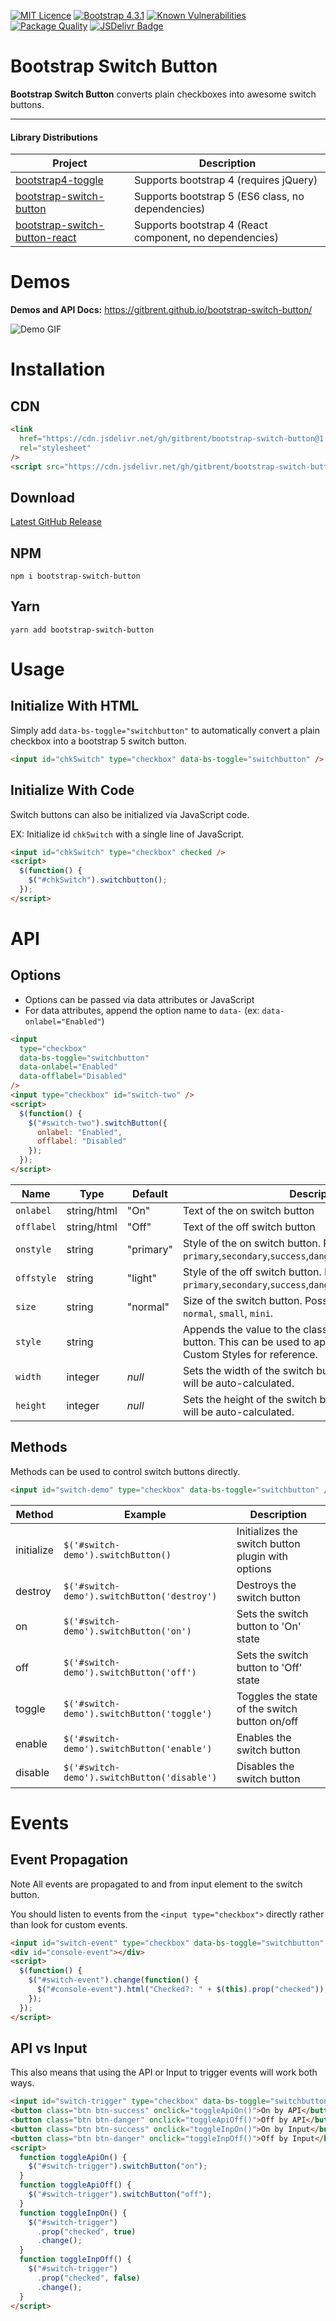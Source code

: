 [![MIT Licence](https://img.shields.io/github/license/gitbrent/bootstrap-switch-button.svg)](https://opensource.org/licenses/mit-license.php) [![Bootstrap 4.3.1](https://img.shields.io/badge/bootstrap-4.3.1-green.svg?style=flat-square)](https://getbootstrap.com/docs/5.0) [![Known Vulnerabilities](https://snyk.io/test/npm/bootstrap-switch-button/badge.svg)](https://snyk.io/test/npm/bootstrap-switch-button) [![Package Quality](https://npm.packagequality.com/shield/bootstrap-switch-button.svg)](https://packagequality.com/#?package=bootstrap-switch-button) [![JSDelivr Badge](https://data.jsdelivr.com/v1/package/gh/gitbrent/bootstrap-switch-button/badge)](https://www.jsdelivr.com/package/gh/gitbrent/bootstrap-switch-button)

# Bootstrap Switch Button

**Bootstrap Switch Button** converts plain checkboxes into awesome switch buttons.

---

#### Library Distributions

| Project                                                                                    | Description                                             |
| ------------------------------------------------------------------------------------------ | ------------------------------------------------------- |
| [bootstrap4-toggle](https://github.com/gitbrent/bootstrap4-toggle)                         | Supports bootstrap 4 (requires jQuery)                   |
| [bootstrap-switch-button](https://github.com/gitbrent/bootstrap-switch-button)             | Supports bootstrap 5 (ES6 class, no dependencies)       |
| [bootstrap-switch-button-react](https://github.com/gitbrent/bootstrap-switch-button-react) | Supports bootstrap 4 (React component, no dependencies) |

# Demos

**Demos and API Docs:** https://gitbrent.github.io/bootstrap-switch-button/

![Demo GIF](https://github.com/gitbrent/bootstrap-switch-button/blob/master/demo/assets/bootstrap-switch-button-demo.gif?raw=true)

# Installation

## CDN

```html
<link
  href="https://cdn.jsdelivr.net/gh/gitbrent/bootstrap-switch-button@1.2.0/css/bootstrap-switch-button.min.css"
  rel="stylesheet"
/>
<script src="https://cdn.jsdelivr.net/gh/gitbrent/bootstrap-switch-button@1.2.0/dist/bootstrap-switch-button.min.js"></script>
```

## Download

[Latest GitHub Release](https://github.com/gitbrent/bootstrap-switch-button/releases/latest)

## NPM

```ksh
npm i bootstrap-switch-button
```

## Yarn

```ksh
yarn add bootstrap-switch-button
```

# Usage

## Initialize With HTML

Simply add `data-bs-toggle="switchbutton"` to automatically convert a plain checkbox into a bootstrap 5 switch button.

```html
<input id="chkSwitch" type="checkbox" data-bs-toggle="switchbutton" />
```

## Initialize With Code

Switch buttons can also be initialized via JavaScript code.

EX: Initialize id `chkSwitch` with a single line of JavaScript.

```html
<input id="chkSwitch" type="checkbox" checked />
<script>
  $(function() {
    $("#chkSwitch").switchbutton();
  });
</script>
```

# API

## Options

- Options can be passed via data attributes or JavaScript
- For data attributes, append the option name to `data-` (ex: `data-onlabel="Enabled"`)

```html
<input
  type="checkbox"
  data-bs-toggle="switchbutton"
  data-onlabel="Enabled"
  data-offlabel="Disabled"
/>
<input type="checkbox" id="switch-two" />
<script>
  $(function() {
    $("#switch-two").switchButton({
      onlabel: "Enabled",
      offlabel: "Disabled"
    });
  });
</script>
```

| Name       | Type        | Default   | Description                                                                                                                                   |
| ---------- | ----------- | --------- | --------------------------------------------------------------------------------------------------------------------------------------------- |
| `onlabel`  | string/html | "On"      | Text of the on switch button                                                                                                                  |
| `offlabel` | string/html | "Off"     | Text of the off switch button                                                                                                                 |
| `onstyle`  | string      | "primary" | Style of the on switch button. Possible values are: `primary`,`secondary`,`success`,`danger`,`warning`,`info`,`light`,`dark`                  |
| `offstyle` | string      | "light"   | Style of the off switch button. Possible values are: `primary`,`secondary`,`success`,`danger`,`warning`,`info`,`light`,`dark`                 |
| `size`     | string      | "normal"  | Size of the switch button. Possible values are: `large`, `normal`, `small`, `mini`.                                                           |
| `style`    | string      |           | Appends the value to the class attribute of the switch button. This can be used to apply custom styles. Refer to Custom Styles for reference. |
| `width`    | integer     | _null_    | Sets the width of the switch button. if set to _null_, width will be auto-calculated.                                                         |
| `height`   | integer     | _null_    | Sets the height of the switch button. if set to _null_, height will be auto-calculated.                                                       |

## Methods

Methods can be used to control switch buttons directly.

```html
<input id="switch-demo" type="checkbox" data-bs-toggle="switchbutton" />
```

| Method     | Example                                     | Description                                       |
| ---------- | ------------------------------------------- | ------------------------------------------------- |
| initialize | `$('#switch-demo').switchButton()`          | Initializes the switch button plugin with options |
| destroy    | `$('#switch-demo').switchButton('destroy')` | Destroys the switch button                        |
| on         | `$('#switch-demo').switchButton('on')`      | Sets the switch button to 'On' state              |
| off        | `$('#switch-demo').switchButton('off')`     | Sets the switch button to 'Off' state             |
| toggle     | `$('#switch-demo').switchButton('toggle')`  | Toggles the state of the switch button on/off     |
| enable     | `$('#switch-demo').switchButton('enable')`  | Enables the switch button                         |
| disable    | `$('#switch-demo').switchButton('disable')` | Disables the switch button                        |

# Events

## Event Propagation

Note All events are propagated to and from input element to the switch button.

You should listen to events from the `<input type="checkbox">` directly rather than look for custom events.

```html
<input id="switch-event" type="checkbox" data-bs-toggle="switchbutton" />
<div id="console-event"></div>
<script>
  $(function() {
    $("#switch-event").change(function() {
      $("#console-event").html("Checked?: " + $(this).prop("checked"));
    });
  });
</script>
```

## API vs Input

This also means that using the API or Input to trigger events will work both ways.

```html
<input id="switch-trigger" type="checkbox" data-bs-toggle="switchbutton" />
<button class="btn btn-success" onclick="toggleApiOn()">On by API</button>
<button class="btn btn-danger" onclick="toggleApiOff()">Off by API</button>
<button class="btn btn-success" onclick="toggleInpOn()">On by Input</button>
<button class="btn btn-danger" onclick="toggleInpOff()">Off by Input</button>
<script>
  function toggleApiOn() {
    $("#switch-trigger").switchButton("on");
  }
  function toggleApiOff() {
    $("#switch-trigger").switchButton("off");
  }
  function toggleInpOn() {
    $("#switch-trigger")
      .prop("checked", true)
      .change();
  }
  function toggleInpOff() {
    $("#switch-trigger")
      .prop("checked", false)
      .change();
  }
</script>
```
